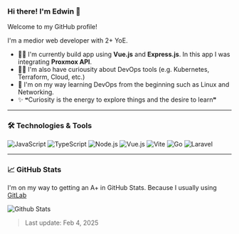 ### Hi there! I'm Edwin 👋
Welcome to my GitHub profile!

I'm a medior web developer with 2+ YoE.
- 🏄‍♂️ I'm currently build app using **Vue.js** and **Express.js**. In this app I was integrating **Proxmox API**.
- 💪🏽 I'm also have curiousity about DevOps tools (e.g. Kubernetes, Terraform, Cloud, etc.)
- 🚧 I'm on my way learning DevOps from the beginning such as Linux and Networking.
- ✨ ❝Curiosity is the energy to explore things and the desire to learn❞

---

### 🛠️ Technologies & Tools

![JavaScript](https://img.shields.io/badge/-JavaScript-333333?style=flat&logo=javascript)
![TypeScript](https://img.shields.io/badge/-TypeScript-333333?style=flat&logo=typescript)
![Node.js](https://img.shields.io/badge/-Node.js-333333?style=flat&logo=node.js)
![Vue.js](https://img.shields.io/badge/-Vue.js-333333?style=flat&logo=vue.js)
![Vite](https://img.shields.io/badge/-Vite-333333?style=flat&logo=vite)
![Go](https://img.shields.io/badge/-Go-333333?style=flat&logo=go)
![Laravel](https://img.shields.io/badge/-Laravel-333333?style=flat&logo=laravel)

---

### 📈 GitHub Stats
I'm on my way to getting an A+ in GitHub Stats. Because I usually using [GitLab](https://repo.indobsd.id/edwinsamodra)

![Github Stats](https://github-readme-stats.vercel.app/api?username=edsamodra&show_icons=true&theme=radical)

> Last update: Feb 4, 2025
